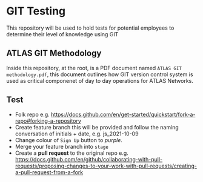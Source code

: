 # GIT Testing

This repository will be used to hold tests for potential employees to determine their level of knowledge using GIT

## ATLAS GIT Methodology

Inside this repository, at the root, is a PDF document named `ATLAS GIT methodology.pdf`, this document outlines how GIT version control system is used as critical componenet of day to day operations for ATLAS Networks.

## Test

- Folk repo e.g. https://docs.github.com/en/get-started/quickstart/fork-a-repo#forking-a-repository
- Create feature branch this will be provided and follow the naming conversation of initials + date, e.g. js_2021-10-09
- Change colour of `Sign Up` button to _purple_.
- Merge your feature branch into `stage`
- Create a **pull request** to the original repo e.g. https://docs.github.com/en/github/collaborating-with-pull-requests/proposing-changes-to-your-work-with-pull-requests/creating-a-pull-request-from-a-fork
